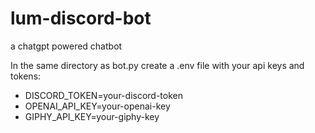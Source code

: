 # lum-discord-bot
a chatgpt powered chatbot

In the same directory as bot.py create a .env file with your api keys and tokens:
- DISCORD_TOKEN=your-discord-token
- OPENAI_API_KEY=your-openai-key
- GIPHY_API_KEY=your-giphy-key
